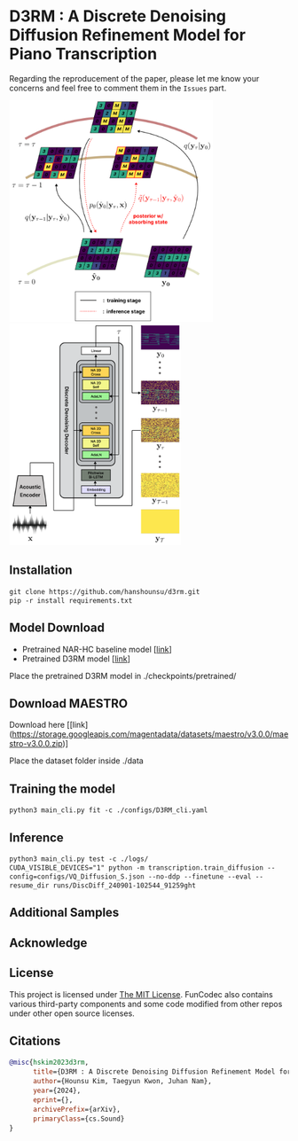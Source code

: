 # D3RM : A Discrete Denoising Diffusion Refinement Model for Piano Transcription

Regarding the reproducement of the paper, please let me know your concerns and feel free to comment them in the `Issues` part.

<img src="https://github.com/hanshounsu/d3rm/blob/main/images/Absorbing%20state.png?raw=true" height="400"/> <img src="https://github.com/hanshounsu/d3rm/blob/main/images/Model%20architecture.png" height="400"/>


## Installation

```shell
git clone https://github.com/hanshounsu/d3rm.git
pip -r install requirements.txt
```

## Model Download
* Pretrained NAR-HC baseline model [[link](https://drive.google.com/file/d/1puA0CkXGioXs9OrS1w-AvwN71yi2cxae/view?usp=sharing)]
* Pretrained D3RM model [[link]()] 

Place the pretrained D3RM model in ./checkpoints/pretrained/

## Download MAESTRO
Download here [[link] (https://storage.googleapis.com/magentadata/datasets/maestro/v3.0.0/maestro-v3.0.0.zip)]

Place the dataset folder inside ./data

## Training the model
```shell
python3 main_cli.py fit -c ./configs/D3RM_cli.yaml
```

## Inference
```shell
python3 main_cli.py test -c ./logs/
CUDA_VISIBLE_DEVICES="1" python -m transcription.train_diffusion --config=configs/VQ_Diffusion_S.json --no-ddp --finetune --eval --resume_dir runs/DiscDiff_240901-102544_91259ght
```

## Additional Samples

## Acknowledge

<!-- 1. We had a consistent design of [FunASR](https://github.com/alibaba/FunASR), including dataloader, model definition and so on. -->
<!-- 2. We borrowed a lot of code from [Kaldi](http://kaldi-asr.org/) for data preparation. -->
<!-- 4. We borrowed the design of model architecture from [Enocdec](https://github.com/facebookresearch/encodec) and [Enocdec_Trainner](https://github.com/Mikxox/EnCodec_Trainer). -->

## License
This project is licensed under [The MIT License](https://opensource.org/licenses/MIT). 
FunCodec also contains various third-party components and some code modified from other repos 
under other open source licenses.

## Citations

``` bibtex
@misc{hskim2023d3rm,
      title={D3RM : A Discrete Denoising Diffusion Refinement Model for Piano Transcription},
      author={Hounsu Kim, Taegyun Kwon, Juhan Nam},
      year={2024},
      eprint={},
      archivePrefix={arXiv},
      primaryClass={cs.Sound}
}
```

